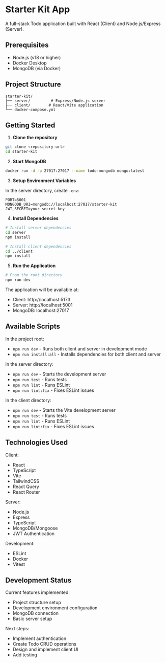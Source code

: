 # Starter Kit App

A full-stack Todo application built with React (Client) and Node.js/Express (Server).

## Prerequisites

- Node.js (v18 or higher)
- Docker Desktop
- MongoDB (via Docker)

## Project Structure

```
starter-kit/
├── server/         # Express/Node.js server
├── client/        # React/Vite application
└── docker-compose.yml
```

## Getting Started

1. **Clone the repository**
```bash
git clone <repository-url>
cd starter-kit
```

2. **Start MongoDB**
```bash
docker run -d -p 27017:27017 --name todo-mongodb mongo:latest
```

3. **Setup Environment Variables**

In the server directory, create `.env`:
```
PORT=5001
MONGODB_URI=mongodb://localhost:27017/starter-kit
JWT_SECRET=your-secret-key
```

4. **Install Dependencies**
```bash
# Install server dependencies
cd server
npm install

# Install client dependencies
cd ../client
npm install
```

5. **Run the Application**
```bash
# From the root directory
npm run dev
```

The application will be available at:
- Client: http://localhost:5173
- Server: http://localhost:5001
- MongoDB: localhost:27017

## Available Scripts

In the project root:
- `npm run dev` - Runs both client and server in development mode
- `npm run install:all` - Installs dependencies for both client and server

In the server directory:
- `npm run dev` - Starts the development server
- `npm run test` - Runs tests
- `npm run lint` - Runs ESLint
- `npm run lint:fix` - Fixes ESLint issues

In the client directory:
- `npm run dev` - Starts the Vite development server
- `npm run test` - Runs tests
- `npm run lint` - Runs ESLint
- `npm run lint:fix` - Fixes ESLint issues

## Technologies Used

Client:
- React
- TypeScript
- Vite
- TailwindCSS
- React Query
- React Router

Server:
- Node.js
- Express
- TypeScript
- MongoDB/Mongoose
- JWT Authentication

Development:
- ESLint
- Docker
- Vitest

## Development Status

Current features implemented:
- Project structure setup
- Development environment configuration
- MongoDB connection
- Basic server setup

Next steps:
- Implement authentication
- Create Todo CRUD operations
- Design and implement client UI
- Add testing